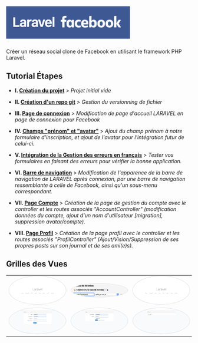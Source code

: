 # ![Logo Laravel Facebook](docs/logo-laravel-facebook.png)

Créer un réseau social clone de Facebook en utilisant le framework PHP Laravel.

## Tutorial Étapes

-   **I. [Création du projet](docs/creation-projet.md)** > _Projet initial vide_

-   **II. [Création d'un repo git](docs/creation-repo-git.md)** > _Gestion du versionning de fichier_

-   **III. [Page de connexion](docs/page-connexion.md)** > _Modification de page d'accueil LARAVEL en page de connexion pour Facebook_

-   **IV. [Champs "prénom" et "avatar"](docs/firstname-and-avatar.md)** > _Ajout du champ prénom à notre formulaire d'inscription, et ajout de l'avatar pour l'intégration futur de celui-ci._

-   **V. [Intégration de la Gestion des erreurs en français](docs/gestion-erreur-fr.md)** > _Tester vos formulaires en faisant des erreurs pour vérifier la bonne application._

-   **VI. [Barre de navigation](docs/barre-navigation.md)** > _Modification de l'apparence de la barre de navigation de LARAVEL après connexion, par une barre de navigation ressemblante à celle de Facebook, ainsi qu'un sous-menu correspondant._

-   **VII. [Page Compte](docs/page-compte.md)** > _Création de la page de gestion du compte avec le controller et les routes associés "AccountController" (modification données du compte, ajout d'un nom d'utilisateur \[migration], suppression avatar/compte)._

-   **VIII. [Page Profil](docs/page-profil.md)** > _Création de la page profil avec le controller et les routes associés "ProfilController" (Ajout/Vision/Suppression de ses propres posts sur son journal et de ses ami(e)s)._

## Grilles des Vues

|                                                                                         |                                                                                                |                                                                                          |
| :-------------------------------------------------------------------------------------: | :--------------------------------------------------------------------------------------------: | :--------------------------------------------------------------------------------------: |
|   <img style="border-radius:50%; border:1px solid #DADDE1;" src="docs/localhost.png">   | <img style="border-radius:50%; border:1px solid #DADDE1;" src="docs/PHPMyAdmin-CreateBDD.png"> |   <img style="border-radius:50%; border:1px solid #DADDE1;" src="docs/localhost.png">    |
| <img style="border-radius:50%; border:1px solid #DADDE1;" src="docs/Base-register.png"> |      <img style="border-radius:50%; border:1px solid #DADDE1;" src="docs/Base-login.png">      | <img style="border-radius:50%; border:1px solid #DADDE1;" src="docs/Base-logged_in.png"> |
